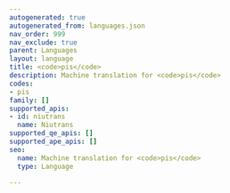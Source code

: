 ```yaml
---
autogenerated: true
autogenerated_from: languages.json
nav_order: 999
nav_exclude: true
parent: Languages
layout: language
title: <code>pis</code>
description: Machine translation for <code>pis</code>
codes:
- pis
family: []
supported_apis:
- id: niutrans
  name: Niutrans
supported_qe_apis: []
supported_ape_apis: []
seo:
  name: Machine translation for <code>pis</code>
  type: Language

---
```


